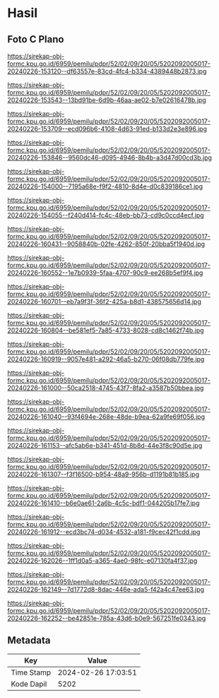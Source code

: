 # Hasil

## Foto C Plano

https://sirekap-obj-formc.kpu.go.id/6959/pemilu/pdpr/52/02/09/20/05/5202092005017-20240226-153120--df63557e-83cd-4fc4-b334-4389448b2873.jpg

https://sirekap-obj-formc.kpu.go.id/6959/pemilu/pdpr/52/02/09/20/05/5202092005017-20240226-153543--13bd91be-6d9b-46aa-ae02-b7e02616478b.jpg

https://sirekap-obj-formc.kpu.go.id/6959/pemilu/pdpr/52/02/09/20/05/5202092005017-20240226-153709--ecd096b6-4108-4d63-91ed-b133d2e3e896.jpg

https://sirekap-obj-formc.kpu.go.id/6959/pemilu/pdpr/52/02/09/20/05/5202092005017-20240226-153846--9560dc46-d095-4946-8b4b-a3d47d00cd3b.jpg

https://sirekap-obj-formc.kpu.go.id/6959/pemilu/pdpr/52/02/09/20/05/5202092005017-20240226-154000--7195a68e-f9f2-4810-8d4e-d0c839186ce1.jpg

https://sirekap-obj-formc.kpu.go.id/6959/pemilu/pdpr/52/02/09/20/05/5202092005017-20240226-154055--f240d414-fc4c-48eb-bb73-cd9c0ccd4ecf.jpg

https://sirekap-obj-formc.kpu.go.id/6959/pemilu/pdpr/52/02/09/20/05/5202092005017-20240226-160431--9058840b-02fe-4262-850f-20bba5f1940d.jpg

https://sirekap-obj-formc.kpu.go.id/6959/pemilu/pdpr/52/02/09/20/05/5202092005017-20240226-160552--1e7b0939-5faa-4707-90c9-ee268b5ef9f4.jpg

https://sirekap-obj-formc.kpu.go.id/6959/pemilu/pdpr/52/02/09/20/05/5202092005017-20240226-160701--eb7a9f3f-36f2-425a-b8d1-438575656d14.jpg

https://sirekap-obj-formc.kpu.go.id/6959/pemilu/pdpr/52/02/09/20/05/5202092005017-20240226-160804--be581ef5-7a85-4733-8028-cd8c1462f74b.jpg

https://sirekap-obj-formc.kpu.go.id/6959/pemilu/pdpr/52/02/09/20/05/5202092005017-20240226-160919--9057e481-a292-46a5-b270-06f08db779fe.jpg

https://sirekap-obj-formc.kpu.go.id/6959/pemilu/pdpr/52/02/09/20/05/5202092005017-20240226-161000--50ca2518-4745-43f7-8fa2-a3587b50bbea.jpg

https://sirekap-obj-formc.kpu.go.id/6959/pemilu/pdpr/52/02/09/20/05/5202092005017-20240226-161040--93f4694e-268e-48de-b9ea-62a9fe69f056.jpg

https://sirekap-obj-formc.kpu.go.id/6959/pemilu/pdpr/52/02/09/20/05/5202092005017-20240226-161153--afc5ab6e-b341-451d-8b8d-44e3f8c90d5e.jpg

https://sirekap-obj-formc.kpu.go.id/6959/pemilu/pdpr/52/02/09/20/05/5202092005017-20240226-161307--f3f16500-b954-48a9-956b-d1191b81b185.jpg

https://sirekap-obj-formc.kpu.go.id/6959/pemilu/pdpr/52/02/09/20/05/5202092005017-20240226-161410--b6e0ae61-2a6b-4c5c-bdf1-044205b17fe7.jpg

https://sirekap-obj-formc.kpu.go.id/6959/pemilu/pdpr/52/02/09/20/05/5202092005017-20240226-161912--ecd3bc74-d034-4532-a181-f9cec42f1cdd.jpg

https://sirekap-obj-formc.kpu.go.id/6959/pemilu/pdpr/52/02/09/20/05/5202092005017-20240226-162026--1ff1d0a5-a365-4ae0-98fc-e07130fa4f37.jpg

https://sirekap-obj-formc.kpu.go.id/6959/pemilu/pdpr/52/02/09/20/05/5202092005017-20240226-162149--7d1772d8-8dac-446e-ada5-f42a4c47ee63.jpg

https://sirekap-obj-formc.kpu.go.id/6959/pemilu/pdpr/52/02/09/20/05/5202092005017-20240226-162252--be42851e-785a-43d6-b0e9-567251fe0343.jpg


## Metadata

| Key        | Value               |
| ---------- | ------------------- |
| Time Stamp | 2024-02-26 17:03:51 |
| Kode Dapil | 5202                |




